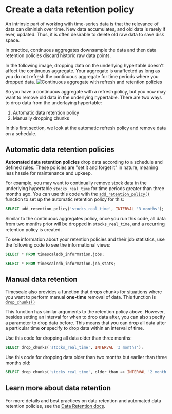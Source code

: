 # Create a data retention policy

An intrinsic part of working with time-series data is that the relevance of
data can diminish over time. New data accumulates, and old data
is rarely if ever, updated. Thus, it is often desirable to delete old raw
data to save disk space.

In practice, continuous aggregates downsample the data and then
 data retention policies discard historic raw data points.

<highlight type="note">
In the following image, dropping data on the underlying hypertable doesn't 
affect the continuous aggregate. Your aggregate is unaffected as long as you do not refresh the continuous aggregate 
for time periods where you dropped data.
</highlight>

  <img class="main-content__illustration" src="https://s3.amazonaws.com/assets.timescale.com/docs/images/getting-started/continuous-aggregate-policy-retention.jpg" alt="Continuous aggregate with refresh and retention policies"/>

So you have a continuous aggregate with a refresh policy, but you now may want to remove 
old data in the underlying hypertable. There are two ways to drop data from the 
underlaying hypertable: 
1. Automatic data retention policy
2. Manually dropping chunks

In this first section, we look at the automatic refresh policy and remove data 
on a schedule. 

## Automatic data retention policies

**Automated data retention policies** drop data according to a schedule and defined rules. 
These policies are "set it and forget it" in nature, meaning less hassle 
for maintenance and upkeep.

For example, you may want to continually remove stock data in the underlying hypertable 
`stocks_real_time` for time periods greater than three months ago. You can use this code with 
the [`add_retention_policy()`][retention-policy] function to set up the automatic retention policy for this:

```sql
SELECT add_retention_policy('stocks_real_time', INTERVAL '3 months');
```
Similar to the continuous aggregates policy, once you run this code, all data 
from two months prior will be dropped in `stocks_real_time`, and a recurring retention
policy is created. 

To see information about your retention policies and their job statistics, use the
following code to see the informational views:

```sql
SELECT * FROM timescaledb_information.jobs;

SELECT * FROM timescaledb_information.job_stats;
```

## Manual data retention

Timescale also provides a function that drops chunks for situations where 
you want to perform manual **one-time** removal of data. This function is 
[`drop_chunks()`][drop-chunks]

This function has similar arguments to the retention policy above. However, besides 
setting an interval for when to drop data after, you can also specify a
parameter to drop data before. This means that you can drop all data after a particular 
time **or** specify to drop data within an interval of time. 

Use this code for dropping all data older than three months:
```sql
SELECT drop_chunks('stocks_real_time', INTERVAL '3 months');
```
Use this code for dropping data older than two months but earlier than three months old:
```sql
SELECT drop_chunks('stocks_real_time', older_than => INTERVAL '2 month', newer_than => INTERVAL '3 months')
```

## Learn more about data retention

For more details and best practices on data retention and automated data retention
policies, see the [Data Retention docs][data-retention].

[data-retention]: /how-to-guides/data-retention/
[drop-chunks]: /api/:currentVersion:/hypertable/drop_chunks/
[retention-policy]: /api/:currentVersion:/data-retention/add_retention_policy/
